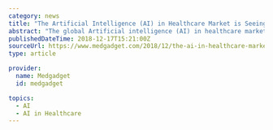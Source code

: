 ```yaml
---
category: news
title: "The Artificial Intelligence (AI) in Healthcare Market is Seeing Explosive Growth By Future Industry Winners: Forecast, 2017-2023"
abstract: "The global Artificial intelligence (AI) in healthcare market was valued at $1,441 million in 2016, and is estimated to reach at $22,790 million by 2023, registering a CAGR of 48.7% from 2017 to 2023. The growth of the global AI in Healthcare Market is ..."
publishedDateTime: 2018-12-17T15:21:00Z
sourceUrl: https://www.medgadget.com/2018/12/the-ai-in-healthcare-market-is-seeing-explosive-growth-by-future-industry-winners-forecast-2017-2023.html
type: article

provider:
  name: Medgadget
  id: medgadget

topics:
  - AI
  - AI in Healthcare
---
```

